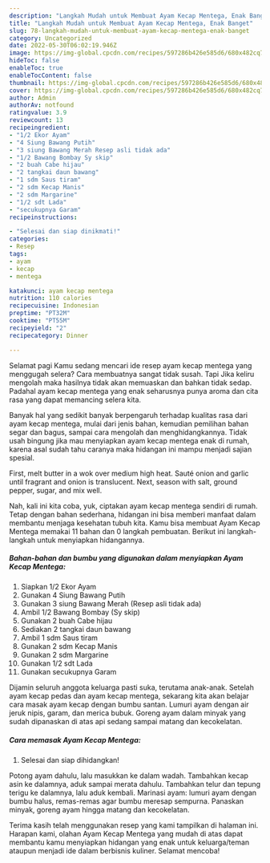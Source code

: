 ```yaml
---
description: "Langkah Mudah untuk Membuat Ayam Kecap Mentega, Enak Banget"
title: "Langkah Mudah untuk Membuat Ayam Kecap Mentega, Enak Banget"
slug: 78-langkah-mudah-untuk-membuat-ayam-kecap-mentega-enak-banget
category: Uncategorized
date: 2022-05-30T06:02:19.946Z
image: https://img-global.cpcdn.com/recipes/597286b426e585d6/680x482cq70/ayam-kecap-mentega-foto-resep-utama.jpg
hideToc: false
enableToc: true
enableTocContent: false
thumbnail: https://img-global.cpcdn.com/recipes/597286b426e585d6/680x482cq70/ayam-kecap-mentega-foto-resep-utama.jpg
cover: https://img-global.cpcdn.com/recipes/597286b426e585d6/680x482cq70/ayam-kecap-mentega-foto-resep-utama.jpg
author: Admin
authorAv: notfound
ratingvalue: 3.9
reviewcount: 13
recipeingredient:
- "1/2 Ekor Ayam"
- "4 Siung Bawang Putih"
- "3 siung Bawang Merah Resep asli tidak ada"
- "1/2 Bawang Bombay Sy skip"
- "2 buah Cabe hijau"
- "2 tangkai daun bawang"
- "1 sdm Saus tiram"
- "2 sdm Kecap Manis"
- "2 sdm Margarine"
- "1/2 sdt Lada"
- "secukupnya Garam"
recipeinstructions:

- "Selesai dan siap dinikmati!"
categories:
- Resep
tags:
- ayam
- kecap
- mentega

katakunci: ayam kecap mentega 
nutrition: 110 calories
recipecuisine: Indonesian
preptime: "PT32M"
cooktime: "PT55M"
recipeyield: "2"
recipecategory: Dinner

---
```



Selamat pagi Kamu sedang mencari ide resep ayam kecap mentega yang menggugah selera? Cara membuatnya sangat tidak susah. Tapi Jika keliru mengolah maka hasilnya tidak akan memuaskan dan bahkan tidak sedap. Padahal ayam kecap mentega yang enak seharusnya punya aroma dan cita rasa yang dapat memancing selera kita.


Banyak hal yang sedikit banyak berpengaruh terhadap kualitas rasa dari ayam kecap mentega, mulai dari jenis bahan, kemudian pemilihan bahan segar dan bagus, sampai cara mengolah dan menghidangkannya. Tidak usah bingung jika mau menyiapkan ayam kecap mentega enak di rumah, karena asal sudah tahu caranya maka hidangan ini mampu menjadi sajian spesial.

First, melt butter in a wok over medium high heat. Sauté onion and garlic until fragrant and onion is translucent. Next, season with salt, ground pepper, sugar, and mix well.


Nah, kali ini kita coba, yuk, ciptakan ayam kecap mentega sendiri di rumah. Tetap dengan bahan sederhana, hidangan ini bisa memberi manfaat dalam membantu menjaga kesehatan tubuh kita. Kamu bisa membuat Ayam Kecap Mentega memakai 11 bahan dan 0 langkah pembuatan. Berikut ini langkah-langkah untuk menyiapkan hidangannya.

<!--inarticleads1-->

##### Bahan-bahan dan bumbu yang digunakan dalam menyiapkan Ayam Kecap Mentega:

1. Siapkan 1/2 Ekor Ayam
1. Gunakan 4 Siung Bawang Putih
1. Gunakan 3 siung Bawang Merah (Resep asli tidak ada)
1. Ambil 1/2 Bawang Bombay (Sy skip)
1. Gunakan 2 buah Cabe hijau
1. Sediakan 2 tangkai daun bawang
1. Ambil 1 sdm Saus tiram
1. Gunakan 2 sdm Kecap Manis
1. Gunakan 2 sdm Margarine
1. Gunakan 1/2 sdt Lada
1. Gunakan secukupnya Garam


Dijamin seluruh anggota keluarga pasti suka, terutama anak-anak. Setelah ayam kecap pedas dan ayam kecap mentega, sekarang kita akan belajar cara masak ayam kecap dengan bumbu santan. Lumuri ayam dengan air jeruk nipis, garam, dan merica bubuk. Goreng ayam dalam minyak yang sudah dipanaskan di atas api sedang sampai matang dan kecokelatan. 

<!--inarticleads2-->

##### Cara memasak Ayam Kecap Mentega:


1. Selesai dan siap dihidangkan!

Potong ayam dahulu, lalu masukkan ke dalam wadah. Tambahkan kecap asin ke dalamnya, aduk sampai merata dahulu. Tambahkan telur dan tepung terigu ke dalamnya, lalu aduk kembali. Marinasi ayam: lumuri ayam dengan bumbu halus, remas-remas agar bumbu meresap sempurna. Panaskan minyak, goreng ayam hingga matang dan kecokelatan. 

Terima kasih telah menggunakan resep yang kami tampilkan di halaman ini. Harapan kami, olahan Ayam Kecap Mentega yang mudah di atas dapat membantu kamu menyiapkan hidangan yang enak untuk keluarga/teman ataupun menjadi ide dalam berbisnis kuliner. Selamat mencoba!
